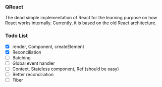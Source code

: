 ### QReact

The dead simple implementation of React for the learning purpose on how React works internally. Currently, it is based on the old React architecture.

### Todo List

- [x] render, Component, createElement
- [x] Reconciliation
- [ ] Batching
- [ ] Global event handler
- [ ] Context, Stateless component, Ref (should be easy)
- [ ] Better reconciliation
- [ ] Fiber